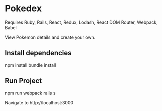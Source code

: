 # Pokedex
Requires Ruby, Rails, React, Redux, Lodash, React DOM Router, Webpack, Babel

View Pokemon details and create your own.

## Install dependencies
npm install
bundle install

## Run Project
npm run webpack
rails s

Navigate to http://localhost:3000